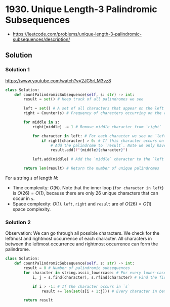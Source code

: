 # 1930. Unique Length-3 Palindromic Subsequences

- https://leetcode.com/problems/unique-length-3-palindromic-subsequences/description/

## Solution

### Solution 1

https://www.youtube.com/watch?v=2JG5rLM3vz8

```py
class Solution:
    def countPalindromicSubsequence(self, s: str) -> int:
        result = set() # Keep track of all palindromes we see

        left = set() # A set of all characters that appear on the left of `middle`
        right = Counter(s) # Frequency of characters occurring on the right side of `middle`

        for middle in s:
            right[middle] -= 1 # Remove middle character from `right`

            for character in left: # For each character we see on `left`
                if right[character] > 0: # If this character occurs on the right side
                    # Add the palindrome to `result`. Note we only have to add the middle and the end character to uniquely identify the palindrome
                    result.add(f"{middle}{character}") 

            left.add(middle) # Add the `middle` character to the `left` set

        return len(result) # Return the number of unique palindromes
```

For a string `s` of length $N$:
- Time complexity: $O(N)$. Note that the inner loop (`for character in left`) is $O(26) = O(1)$, because there are only 26 unique characters that can occur in `s`.
- Space complexity: $O(1)$. `left`, `right` and `result` are of $O(26) = O(1)$ space complexity.

### Solution 2

Observation: We can go through all possible characters. We check for the leftmost and rightmost occurrence of each character. All characters in between the leftmost occurrence and rightmost occurrence can form the palindrome.

```py
class Solution:
    def countPalindromicSubsequence(self, s: str) -> int:
        result = 0 # Number of palindromic subsequences
        for character in string.ascii_lowercase: # For every lower-case alphabetic character
            i, j = s.find(character), s.rfind(character) # Find the first and last occurrence of each character

            if i > -1: # If the character occurs in `s`
                result += len(set(s[i + 1:j])) # Every character in between can form a palindrome. Use `set` to count only unique palindromes

        return result
```